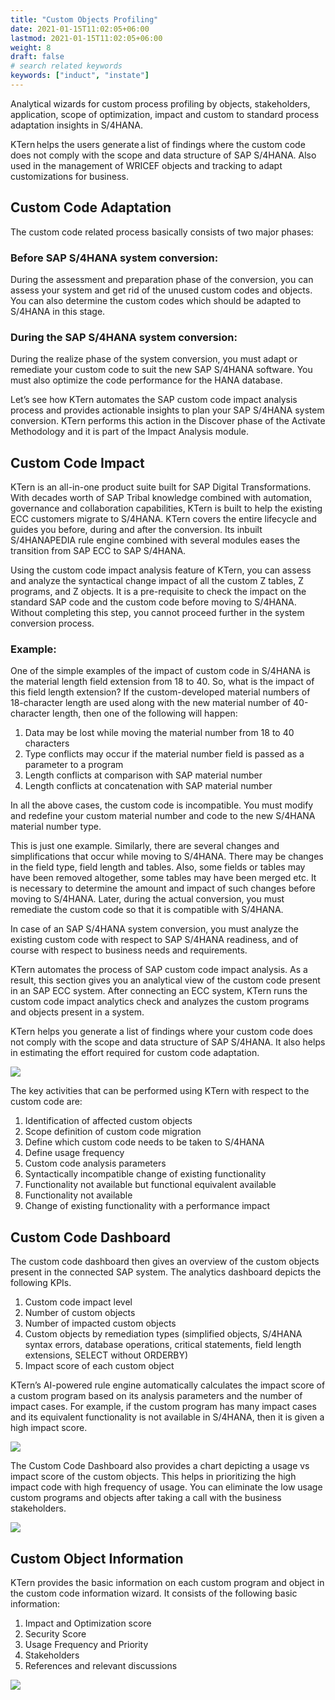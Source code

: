 ```yaml
---
title: "Custom Objects Profiling"
date: 2021-01-15T11:02:05+06:00
lastmod: 2021-01-15T11:02:05+06:00
weight: 8
draft: false
# search related keywords
keywords: ["induct", "instate"]
---
```


Analytical wizards for custom process profiling by objects, stakeholders, application, scope of optimization, impact and custom to standard process adaptation insights in S/4HANA.

KTern helps the users generate a list of findings where the custom code does not comply with the scope and data structure of SAP S/4HANA. Also used in the management of WRICEF objects and tracking to adapt customizations for business.

## Custom Code Adaptation

The custom code related process basically consists of two major phases:

### Before SAP S/4HANA system conversion:

During the assessment and preparation phase of the conversion, you can assess your system and get rid of the unused custom codes and objects. You can also determine the custom codes which should be adapted to S/4HANA in this stage.

### During the SAP S/4HANA system conversion:

During the realize phase of the system conversion, you must adapt or remediate your custom code to suit the new SAP S/4HANA software. You must also optimize the code performance for the HANA database.

Let’s see how KTern automates the SAP custom code impact analysis process and provides actionable insights to plan your SAP S/4HANA system conversion. KTern performs this action in the Discover phase of the Activate Methodology and it is part of the Impact Analysis module.

## Custom Code Impact

KTern is an all-in-one product suite built for SAP Digital Transformations. With decades worth of SAP Tribal knowledge combined with automation, governance and collaboration capabilities, KTern is built to help the existing ECC customers migrate to S/4HANA. KTern covers the entire lifecycle and guides you before, during and after the conversion. Its inbuilt S/4HANAPEDIA rule engine combined with several modules eases the transition from SAP ECC to SAP S/4HANA.

Using the custom code impact analysis feature of KTern, you can assess and analyze the syntactical change impact of all the custom Z tables, Z programs, and Z objects. It is a pre-requisite to check the impact on the standard SAP code and the custom code before moving to S/4HANA. Without completing this step, you cannot proceed further in the system conversion process.

### Example:

One of the simple examples of the impact of custom code in S/4HANA is the material length field extension from 18 to 40. So, what is the impact of this field length extension? If the custom-developed material numbers of 18-character length are used along with the new material number of 40-character length, then one of the following will happen:

1. Data may be lost while moving the material number from 18 to 40 characters
2. Type conflicts may occur if the material number field is passed as a parameter to a program
3. Length conflicts at comparison with SAP material number
4. Length conflicts at concatenation with SAP material number

In all the above cases, the custom code is incompatible. You must modify and redefine your custom material number and code to the new S/4HANA material number type.

This is just one example. Similarly, there are several changes and simplifications that occur while moving to S/4HANA. There may be changes in the field type, field length and tables. Also, some fields or tables may have been removed altogether, some tables may have been merged etc. It is necessary to determine the amount and impact of such changes before moving to S/4HANA. Later, during the actual conversion, you must remediate the custom code so that it is compatible with S/4HANA.

In case of an SAP S/4HANA system conversion, you must analyze the existing custom code with respect to SAP S/4HANA readiness, and of course with respect to business needs and requirements.

KTern automates the process of SAP custom code impact analysis. As a result, this section gives you an analytical view of the custom code present in an SAP ECC system. After connecting an ECC system, KTern runs the custom code impact analytics check and analyzes the custom programs and objects present in a system.

KTern helps you generate a list of findings where your custom code does not comply with the scope and data structure of SAP S/4HANA. It also helps in estimating the effort required for custom code adaptation.

![](https://storage.googleapis.com/ktern-docs-files/custom-process-1.png)

The key activities that can be performed using KTern with respect to the custom code are:

1. Identification of affected custom objects
2. Scope definition of custom code migration
3. Define which custom code needs to be taken to S/4HANA
4. Define usage frequency
5. Custom code analysis parameters
6. Syntactically incompatible change of existing functionality
7. Functionality not available but functional equivalent available
8. Functionality not available
9. Change of existing functionality with a performance impact

## Custom Code Dashboard

The custom code dashboard then gives an overview of the custom objects present in the connected SAP system. The analytics dashboard depicts the following KPIs.

1. Custom code impact level
2. Number of custom objects
3. Number of impacted custom objects
4. Custom objects by remediation types (simplified objects, S/4HANA syntax errors, database operations, critical statements, field length extensions, SELECT without ORDERBY)
5. Impact score of each custom object

KTern’s AI-powered rule engine automatically calculates the impact score of a custom program based on its analysis parameters and the number of impact cases. For example, if the custom program has many impact cases and its equivalent functionality is not available in S/4HANA, then it is given a high impact score.

![](https://storage.googleapis.com/ktern-docs-files/custom-process-2.png)

The Custom Code Dashboard also provides a chart depicting a usage vs impact score of the custom objects. This helps in prioritizing the high impact code with high frequency of usage. You can eliminate the low usage custom programs and objects after taking a call with the business stakeholders.

![](https://storage.googleapis.com/ktern-docs-files/custom-process-3.png)

## Custom Object Information

KTern provides the basic information on each custom program and object in the custom code information wizard. It consists of the following basic information:

1. Impact and Optimization score
2. Security Score
3. Usage Frequency and Priority
4. Stakeholders
5. References and relevant discussions

![](https://storage.googleapis.com/ktern-docs-files/custom-process-4.png)

